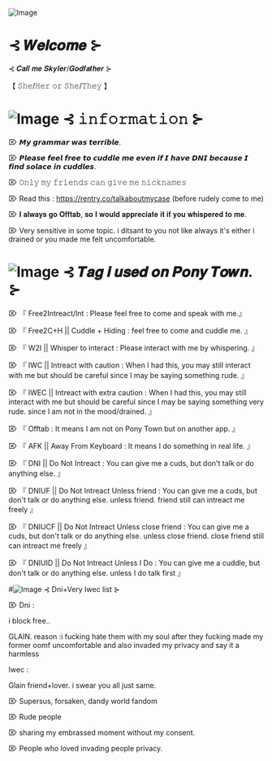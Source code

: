 ![Image](https://github.com/user-attachments/assets/c9f42a22-0318-4097-a695-57aef265f35c)

# ⊰ 𝑾𝒆𝒍𝒄𝒐𝒎𝒆 ⊱

⊰ 𝑪𝒂𝒍𝒍 𝒎𝒆 𝑺𝒌𝒚𝒍𝒆𝒓/𝑮𝒐𝒅𝒇𝒂𝒕𝒉𝒆𝒓 ⊱

【 𝚂𝚑𝚎/𝙷𝚎𝚛 𝚘𝚛 𝚂𝚑𝚎/𝚃𝚑𝚎𝚢  】

# ![Image](https://github.com/user-attachments/assets/05950888-ac1d-4352-b8cb-3ec2e8a26328) ⊰ 𝚒𝚗𝚏𝚘𝚛𝚖𝚊𝚝𝚒𝚘𝚗 ⊱

⌦ 𝙈𝙮 𝙜𝙧𝙖𝙢𝙢𝙖𝙧 𝙬𝙖𝙨 𝙩𝙚𝙧𝙧𝙞𝙗𝙡𝙚.

⌦ 𝙋𝙡𝙚𝙖𝙨𝙚 𝙛𝙚𝙚𝙡 𝙛𝙧𝙚𝙚 𝙩𝙤 𝙘𝙪𝙙𝙙𝙡𝙚 𝙢𝙚 𝙚𝙫𝙚𝙣 𝙞𝙛 𝙄 𝙝𝙖𝙫𝙚 𝘿𝙉𝙄 𝙗𝙚𝙘𝙖𝙪𝙨𝙚 𝙄 𝙛𝙞𝙣𝙙 𝙨𝙤𝙡𝙖𝙘𝙚 𝙞𝙣 𝙘𝙪𝙙𝙙𝙡𝙚𝙨.

⌦ 𝙾𝚗𝚕𝚢 𝚖𝚢 𝚏𝚛𝚒𝚎𝚗𝚍𝚜 𝚌𝚊𝚗 𝚐𝚒𝚟𝚎 𝚖𝚎 𝚗𝚒𝚌𝚔𝚗𝚊𝚖𝚎𝚜

⌦ Read this : https://rentry.co/talkaboutmycase (before rudely come to me)

⌦ 𝐈 𝐚𝐥𝐰𝐚𝐲𝐬 𝐠𝐨 𝐎𝐟𝐟𝐭𝐚𝐛, 𝐬𝐨 𝐈 𝐰𝐨𝐮𝐥𝐝 𝐚𝐩𝐩𝐫𝐞𝐜𝐢𝐚𝐭𝐞 𝐢𝐭 𝐢𝐟 𝐲𝐨𝐮 𝐰𝐡𝐢𝐬𝐩𝐞𝐫𝐞𝐝 𝐭𝐨 𝐦𝐞.

⌦ Very sensitive in some topic. i ditsant to you  not like always it's either i drained or you made me felt uncomfortable.



# ![Image](https://github.com/user-attachments/assets/05950888-ac1d-4352-b8cb-3ec2e8a26328) ⊰ 𝑻𝒂𝒈 𝒊 𝒖𝒔𝒆𝒅 𝒐𝒏 𝑷𝒐𝒏𝒚 𝑻𝒐𝒘𝒏. ⊱

⌦ 『 Free2Intreact/Int : Please feel free to come and speak with me.』

⌦ 『 Free2C+H || Cuddle + Hiding : feel free to come and cuddle me. 』

⌦ 『 W2I || Whisper to interact : Please interact with me by whispering. 』

⌦ 『 IWC || Intreact with caution : When I had this, you may still interact with me but should be careful since I may be saying something rude. 』

⌦ 『 IWEC || Intreact with extra caution : When I had this, you may still interact with me but should be careful since I may be saying something very rude. since I am not in the mood/drained. 』


⌦ 『 Offtab : It means I am not on Pony Town but on another app. 』

⌦  『 AFK || Away From Keyboard : It means I do something in real life. 』

⌦  『 DNI || Do Not Intreact : You can give me a cuds, but don't talk or do anything else. 』

⌦ 『 DNIUF || Do Not Intreact Unless friend : You can give me a cuds, but don't talk or do anything else. unless friend. friend still can intreact me freely 』

⌦ 『 DNIUCF || Do Not Intreact Unless close friend : You can give me a cuds, but don't talk or do anything else. unless close friend. close friend still can intreact me freely 』

⌦ 『 DNIUID || Do Not Intreact Unless I Do : You can give me a cuddle, but don't talk or do anything else. unless I do talk first 』

#![Image](https://github.com/user-attachments/assets/05950888-ac1d-4352-b8cb-3ec2e8a26328) ⊰ Dni+Very Iwec list ⊱

⌦ Dni : 

i block free..

<spoiler> GLAIN. reason :i fucking hate them with my soul after they fucking made my former oomf uncomfortable and also invaded my privacy and say it a harmless </spoiler>

Iwec :

<spoiler> Glain friend+lover. i swear you all just same. </spoiler>

⌦ Supersus, forsaken, dandy world fandom

⌦ Rude people

⌦ sharing my embrassed moment without my consent.

⌦ People who loved invading people privacy.
